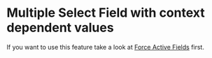 # Multiple Select Field with context dependent values

If you want to use this feature take a look at [Force Active Fields](#/screen/features/view/force-active/) first.